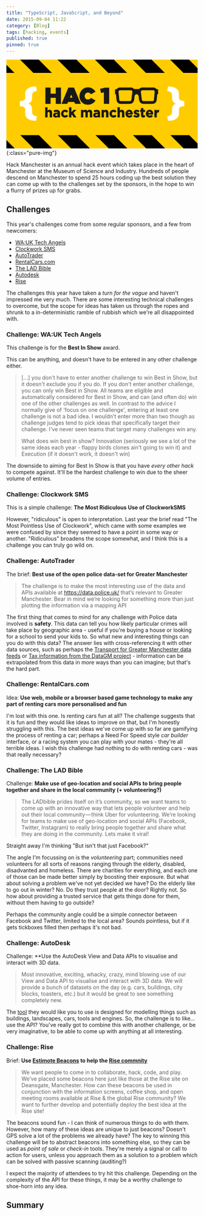 ```yaml
---
title: "TypeScript, JavaScript, and Beyond"
date: 2015-09-04 11:22
category: [Blog]
tags: [hacking, events]
published: true
pinned: true
---
```


![Hack Manchester Logo](/img/hack-manchester-logo.png){:class="pure-img"}

Hack Manchester is an annual hack event which takes place in the heart of Manchester at the Museum of Science and Industry. 
Hundreds of people descend on Manchester to spend 25 hours coding up the best solution they can come up with to the challenges set by the sponsors, in the hope to win a flurry of prizes up for grabs.

## Challenges

This year's challenges come from some regular sponsors, and a few from newcomers:

* [WA:UK Tech Angels](http://www.waukta.com/hack-manchester-2015/)
* [Clockwork SMS](https://www.clockworksms.com/blog/clockwork-is-sponsoring-hack-manchester-2015/)
* [AutoTrader](http://careers.autotrader.co.uk/hack-manchester-2015/)
* [RentalCars.com](http://www.rentalcars.com/hackmanchester)
* [The LAD Bible](https://medium.com/the-lad-bible/don-t-talk-about-innovation-make-it-happen-bc47d0a45933)
* [Autodesk](http://adndevblog.typepad.com/aec/2015/09/join-us-at-hackmanchester-in-october.html)
* [Rise](http://thinkrise.com/pages/manchester-challenge.html)

The challenges this year have taken a _turn for the vague_ and haven't impressed me very much. There are some interesting technical challenges to overcome, but the scope for ideas has taken us through the ropes and shrunk to a in-deterministic ramble of rubbish which we're all disappointed with.

### Challenge: WA:UK Tech Angels

This challenge is for the **Best In Show** award.

This can be anything, and doesn't have to be entered in any other challenge either.

> [...] you don't have to enter another challenge to win Best in Show, but it doesn't exclude you if you do. If you don't enter another challenge, you can only win Best in Show. All teams are eligible and automatically considered for Best in Show, and can (and often do) win one of the other challenges as well.  In contrast to the advice I normally give of 'focus on one challenge', entering at least one challenge is not a bad idea. I wouldn't enter more than two though as challenge judges tend to pick ideas that specifically target their challenge.  I've never seen teams that target many challenges win any.
> 
> What does win best in show? Innovation (seriously we see a lot of the same ideas each year - flappy birds clones ain't going to win it) and Execution (if it doesn't work, it doesn't win)

The downside to aiming for Best In Show is that you have _every other hack_ to compete against. It'll be the hardest challenge to win due to the sheer volume of entries.

### Challenge: Clockwork SMS

This is a simple challenge: **The Most Ridiculous Use of ClockworkSMS**

However, "ridiculous" is open to interpretation. Last year the brief read "The Most Pointless Use of Clockwork", which came with some examples we were confused by since they seemed to have a point in some way or another. "Ridiculous" broadens the scope somewhat, and I think this is a challenge you can truly go wild on.

### Challenge: AutoTrader

The brief: **Best use of the open police data-set for Greater Manchester**

> The challenge is to make the most interesting use of the data and APIs available at https://data.police.uk/ that’s relevant to Greater Manchester. Bear in mind we’re looking for something more than just plotting the information via a mapping API

The first thing that comes to mind for any challenge with Police data involved is **safety**. This data can tell you how likely particular crimes will take place by geographic area - useful if you're buying a house or looking for a school to send your kids to. So what new and interesting things can you do with this data? The answer lies with cross-referencing it with other data sources, such as perhaps the [Transport for Greater Manchester data feeds](http://developer.tfgm.com/) or [Tax information from the DataGM project](http://datagm.org.uk/dataset) - information can be extrapolated from this data in more ways than you can imagine; but that's the hard part.

### Challenge: RentalCars.com

Idea: **Use web, mobile or a browser based game technology to make any part of renting cars more personalised and fun**

I'm lost with this one. Is renting cars fun at all? The challenge suggests that it is fun and they would like ideas to improve on that, but I'm honestly struggling with this.
The best ideas we've come up with so far are gamifying the process of renting a car; perhaps a Need For Speed style _car builder_ interface, or a racing system you can play with your mates - they're all terrible ideas. I wish this challenge had nothing to do with renting cars - was that really necessary?

### Challenge: The LAD Bible

Challenge: **Make use of geo-location and social APIs to bring people together and share in the local community (+ volunteering?)**

> The LADbible prides itself on it’s community, so we want teams to come up with an innovative way that lets people volunteer and help out their local community — think Uber for volunteering.
> We’re looking for teams to make use of geo-location and social APIs (Facebook, Twitter, Instagram) to really bring people together and share what they are doing in the community. Lets make it viral!

Straight away I'm thinking "But isn't that just Facebook?"

The angle I'm focussing on is the _volunteering_ part; communities need volunteers for all sorts of reasons ranging through the elderly, disabled, disadvanted and homeless. There are charities for everything, and each one of those can be made better simply by boosting their exposure. But what about solving a problem we've not yet decided we have? Do the elderly like to go out in winter? No. Do they trust people at the door? Rightly not. So how about providing a trusted service that gets things done for them, without them having to go outside?

Perhaps the community angle could be a simple connector between Facebook and Twitter, limited to the local area? Sounds pointless, but if it gets tickboxes filled then perhaps it's not bad.

### Challenge: AutoDesk

Challenge: **Use the AutoDesk View and Data APIs to visualise and interact with 3D data.

> Most innovative, exciting, whacky, crazy, mind blowing use of our View and Data API to visualise and interact with 3D data. We will provide a bunch of datasets on the day (e.g. cars, buildings, city blocks, toasters, etc.) but it would be great to see something completely new.

The [tool](http://lmv.rocks/) they would like you to use is designed for modelling things such as buildings, landscapes, cars, tools and engines. So, the challenge is to like... use the API? You've really got to combine this with another challenge, or be very imaginative, to be able to come up with anything at all interesting.

### Challenge: Rise

Brief: **Use [Estimote Beacons](http://estimote.com/) to help the [Rise commnity](http://thinkrise.com/pages/manchester.html)**

> We want people to come in to collaborate, hack, code, and play. We’ve placed some beacons here just like those at the Rise site on Deansgate, Manchester. How can these beacons be used in conjunction with the information screens, coffee shop, and open meeting rooms available at Rise & the global Rise community? We want to further develop and potentially deploy the best idea at the Rise site!

The beacons sound fun - I can think of numerous things to do with them. However, how many of these ideas are unique to just beacons? Doesn't GPS solve a lot of the problems we already have? The key to winning this challenge will be to abstract beacons into something else, so they can be used as _point of sale_ or _check-in_ tools. They're merely a signal or call to action for users, unless you approach them as a solution to a problem which can be solved with passive scanning (auditing?)

I expect the majority of attendees to try hit this challenge. Depending on the complexity of the API for these things, it may be a worthy challenge to shoe-horn into any idea.

## Summary
